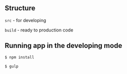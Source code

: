 
## Structure

`src` - for developing

`build` - ready to production code

## Running app in the developing mode

```bash  
$ npm install  
```  

```bash  
$ gulp 
```

